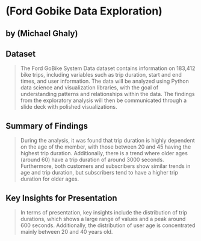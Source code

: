 # (Ford Gobike Data Exploration)
## by (Michael Ghaly)


## Dataset

> The Ford GoBike System Data dataset contains information on 183,412 bike trips, including variables such as trip duration, start and end times, and user information. The data will be analyzed using Python data science and visualization libraries, with the goal of understanding patterns and relationships within the data. The findings from the exploratory analysis will then be communicated through a slide deck with polished visualizations.


## Summary of Findings

> During the analysis, it was found that trip duration is highly dependent on the age of the member, with those between 20 and 45 having the highest trip duration. Additionally, there is a trend where older ages (around 60) have a trip duration of around 3000 seconds. Furthermore, both customers and subscribers show similar trends in age and trip duration, but subscribers tend to have a higher trip duration for older ages.

## Key Insights for Presentation

> In terms of presentation, key insights include the distribution of trip durations, which shows a large range of values and a peak around 600 seconds. Additionally, the distribution of user age is concentrated mainly between 20 and 40 years old.
